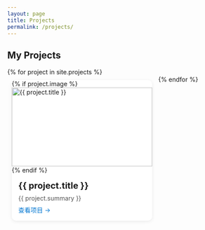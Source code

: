 ```yaml
---
layout: page
title: Projects
permalink: /projects/
---
```


<style>
.project-card {
  display: inline-block;
  width: 320px;
  vertical-align: top;
  margin: 10px;
  box-shadow: 0 2px 8px rgba(0,0,0,0.08);
  border-radius: 10px;
  background: #fff;
  overflow: hidden;
  padding: 0;
}
.project-card img {
  width: 100%;
  height: 180px;
  object-fit: cover;
}
.project-card-content {
  padding: 15px;
}
.project-card-title {
  font-size: 20px;
  font-weight: bold;
  margin-bottom: 8px;
}
.project-card-summary {
  color: #555;
  margin-bottom: 8px;
}
.project-card-link {
  display: inline-block;
  color: #0076d1;
  text-decoration: none;
}
</style>

<h2>My Projects</h2>

<div>
  {% for project in site.projects %}
    <div class="project-card">
      {% if project.image %}
        <img src="{{ project.image }}" alt="{{ project.title }}">
      {% endif %}
      <div class="project-card-content">
        <div class="project-card-title">{{ project.title }}</div>
        <div class="project-card-summary">{{ project.summary }}</div>
        <a class="project-card-link" href="{{ project.link }}" target="_blank">查看项目 &rarr;</a>
      </div>
    </div>
  {% endfor %}
</div>
